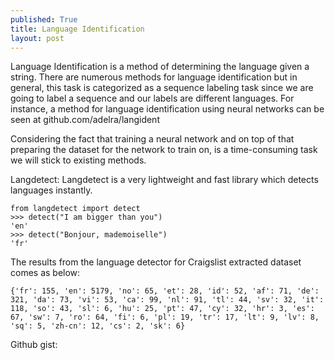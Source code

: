 ```yaml
---
published: True
title: Language Identification
layout: post
---
```



Language Identification is a method of determining the language given a string. There are numerous methods for language identification but in general, this task is categorized as a sequence labeling task since we are going to label a sequence and our labels are different languages. For instance, a method for language identification using neural networks can be seen at github.com/adelra/langident 

Considering the fact that training a neural network and on top of that preparing the dataset for the network to train on, is a time-consuming task we will stick to existing methods. 

Langdetect: 
Langdetect is a very lightweight and fast library which detects languages instantly. 

```
from langdetect import detect
>>> detect("I am bigger than you")
'en'
>>> detect("Bonjour, mademoiselle")
'fr'
```

The results from the language detector for Craigslist extracted dataset comes as below:

```
{'fr': 155, 'en': 5179, 'no': 65, 'et': 28, 'id': 52, 'af': 71, 'de': 321, 'da': 73, 'vi': 53, 'ca': 99, 'nl': 91, 'tl': 44, 'sv': 32, 'it': 118, 'so': 43, 'sl': 6, 'hu': 25, 'pt': 47, 'cy': 32, 'hr': 3, 'es': 67, 'sw': 7, 'ro': 64, 'fi': 6, 'pl': 19, 'tr': 17, 'lt': 9, 'lv': 8, 'sq': 5, 'zh-cn': 12, 'cs': 2, 'sk': 6}
```


Github gist:


<script src="https://gist.github.com/adelra/7c5627055c3e69913d19f63456232db0.js"></script>
